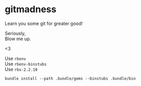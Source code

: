 gitmadness
==========
  
Learn you some git for greater good!
  
Seriously,  
Blow me up.
  
<3
  
Use `rbenv`  
Use `rbenv-binstubs`  
Use `rbx-2.2.10`  
  
`bundle install --path .bundle/gems --binstubs .bundle/bin`  
